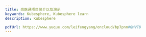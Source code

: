 ```yaml
---
title: 尚医通项目简介以及演示
keywords: Kubesphere, Kubesphere learn
description: Kubesphere

pdfUrl: https://www.yuque.com/leifengyang/oncloud/bp7pnm#QMVTD
---
```

